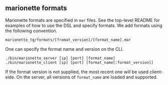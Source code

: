 marionette formats
------------------

Marionette formats are specified in ```mar``` files.
See the top-level README for examples of how to use the DSL and specify formats.
We add formats using the following convention.

```
marionette_tg/formats/[fromat_version]/[format_name].mar
```

One can specify the format name and version on the CLI.

```
./bin/marionette_server [ip] [port] [format_name]
./bin/marionette_client [ip] [port] [format_name[:format_version]]
```

If the format version is not supplied, the most recent one will be used client-side.
On the server, all versions of ```format_name``` are loaded and supported.
